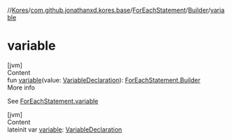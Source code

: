 //[Kores](../../../index.md)/[com.github.jonathanxd.kores.base](../../index.md)/[ForEachStatement](../index.md)/[Builder](index.md)/[variable](variable.md)



# variable  
[jvm]  
Content  
fun [variable](variable.md)(value: [VariableDeclaration](../../-variable-declaration/index.md)): [ForEachStatement.Builder](index.md)  
More info  


See [ForEachStatement.variable](../variable.md)

  


[jvm]  
Content  
lateinit var [variable](variable.md): [VariableDeclaration](../../-variable-declaration/index.md)  




